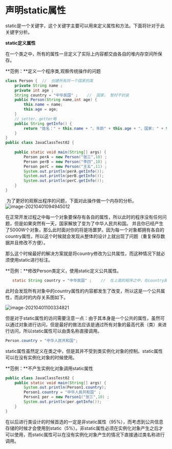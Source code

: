 # 声明static属性

​		static是一个关键字，这个关键字主要可以用来定义属性和方法。下面将针对于此关键字分析。

**static定义属性**

在一个类之中，所有的属性一旦定义了实际上内容都交由各自的堆内存空间所保存。

**范例：**定义一个程序类,观察传统操作的问题

```java
class Person {  //  创建所有同一个国家的类
    private String name ;
    private int age ;
    String country = "中华民国" ;    //  国家， 暂时不封装
    public Person(String name,int age) {
        this.name = name;
        this.age = age;
    }
    // setter、getter略
    public String getInfo() {
        return "姓名：" + this.name + "、年龄" + this.age + "、国家: " + this.country;
    }
}
public class JavaClassTest02 {
	
	public static void main(String[] args) {
		Person perA = new Person("张三",10) ;
		Person perB = new Person("李四",10) ;
        Person perC = new Person("王五",11) ;
	    System.out.println(perA.getInfo());
	    System.out.println(perB.getInfo());
	    System.out.println(perC.getInfo());
	}
}

```

​		为了更好的观察出程序的问题，下面对此操作做一个内存的分析。![image-20210401094945012](https://gitee.com/yu_chao_ping/typora/raw/master/images/image-20210401094945012.png)

​		在正常开发过程之中每一个对象要保存有各自的属性，所以此时的程序没有任何问题，但是如果突然有一天，国家解放了变为了中华人民共和国。 并且你已经产生了5000W个对象，那么此时面对你的将是场噩梦。因为每一个对象都拥有各自的country属性，所以这个时候就会发现从整体的设计上就出现了问题（重复保存数据并且修改不方便）。

​		那么这个时候最好的解决方案就是将country修改为公共属性，而这种情况下就必须使用static进行标注。

**范例：**修改Person类定义，使用static定义公共属性。

```java
   static String country = "中华民国" ;    //  在上面的程序之中，在country属性之前加上static，表明它是公共属性。
```

​		此时会发现所有对象中的country属性的内容都发生了改变，所以这是一个公共属性，而此时的内存关系图如下。

![image-20210401100334821](https://gitee.com/yu_chao_ping/typora/raw/master/images/image-20210401100334821.png)

​		但是对于static属性的访问需要注意一点：由于其本身是一个公共的属性，虽然可以通过对象进行访问，但是最好的做法应该是通过所有对象的最高代表（类）来进行访问，所以static属性可以由类名称直接调用。

```java
Person.country = "中华人民共和国";
```

​		static属性虽然定义在类之中，但是其并不受到类实例化对象的控制。static属性可以在没有实例化对象的时候使用。

**范例：**不产生实例化对象调用static属性

```java
public class JavaClassTest02 {
	public static void main(String[] args) {
	    System.out.println(Person1.country);
	    Person1.country = "中华人民共和国" ;
	    Person1 per = new Person1("张三",10) ;
	    System.out.println(per.getInfo());
	}
}
```

​		在以后进行类设计的时候首选的一定是非static属性（95%），而考虑到公共信息存储的时候才会使用到static（5%）。非static属性必须在实例化对象产生之后才可以使用，而static属性可以在没有实例化对象产生的情况下直接通过类名称进行调用。